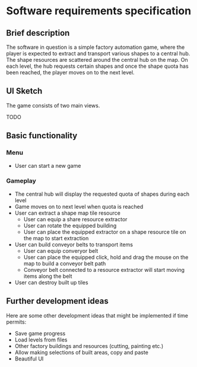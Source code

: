 # Software requirements specification

## Brief description

The software in question is a simple factory automation game, where the player is expected to extract and transport various shapes to a central hub. The shape resources are scattered around the central hub on the map. On each level, the hub requests certain shapes and once the shape quota has been reached, the player moves on to the next level.

## UI Sketch

The game consists of two main views.

TODO

## Basic functionality

### Menu

- User can start a new game

### Gameplay

- The central hub will display the requested quota of shapes during each level
- Game moves on to next level when quota is reached
- User can extract a shape map tile resource
  - User can equip a share resource extractor
  - User can rotate the equipped building
  - User can place the equipped extractor on a shape resource tile on the map to start extraction
- User can build conveyor belts to transport items
  - User can equip converyor belt
  - User can place the equipped click, hold and drag the mouse on the map to build a conveyor belt path
  - Conveyor belt connected to a resource extractor will start moving items along the belt
- User can destroy built up tiles

## Further development ideas

Here are some other development ideas that might be implemented if time permits:

- Save game progress
- Load levels from files
- Other factory buildings and resources (cutting, painting etc.)
- Allow making selections of built areas, copy and paste
- Beautiful UI
